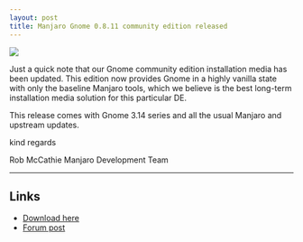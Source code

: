```yaml
---
layout: post
title: Manjaro Gnome 0.8.11 community edition released
---
```

![][1]

Just a quick note that our Gnome community edition installation media has been updated. This edition now provides Gnome in a highly vanilla state with only the baseline Manjaro tools, which we believe is the best long-term installation media solution for this particular DE.

This release comes with Gnome 3.14 series and all the usual Manjaro and upstream updates.

kind regards

Rob McCathie Manjaro Development Team

* * *

## Links
 - [Download here](https://sourceforge.net/projects/manjarolinux/files/community/Gnome/2015.01/)
 - [Forum post](https://forum.manjaro.org/index.php?topic=19399.0)

[1]: http://manjaro.github.io/images/manjaro-0811-gnome.jpg
  
